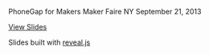 PhoneGap for Makers
Maker Faire NY
September 21, 2013

[View Slides](http://don.github.io/2013-09-21-phonegap-for-makers)


Slides built with [reveal.js](http://lab.hakim.se/reveal-js)
